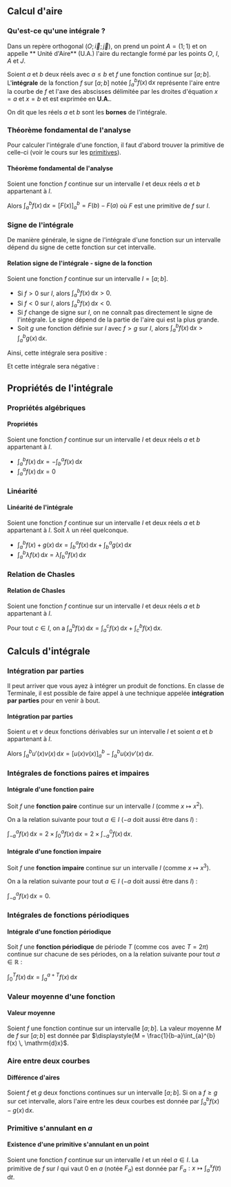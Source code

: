 ## Calcul d'aire

### Qu'est-ce qu'une intégrale ?

Dans un repère orthogonal $(O; \overrightarrow{i}; \overrightarrow{j})$, on prend un point $A = (1; 1)$ et on appelle **
Unité d'Aire** (U.A.) l'aire du rectangle formé par les points $O$, $I$, $A$ et $J$.

<representation geogebra-id="mxqfqsm5"></representation>

Soient $a$ et $b$ deux réels avec $a \leq b$ et $f$ une fonction continue sur $[a;b]$. L'**intégrale** de la fonction
$f$ sur $[a;b]$ notée $\displaystyle{\int_{a}^{b} f(x) \, \mathrm{d}x}$ représente l'aire entre la courbe de $f$ et
l'axe des abscisses délimitée par les droites d'équation $x = a$ et $x = b$ et est exprimée en **U.A.**.

<representation geogebra-id="txmfnhst"></representation>

On dit que les réels $a$ et $b$ sont les **bornes** de l'intégrale.

### Théorème fondamental de l'analyse

Pour calculer l'intégrale d'une fonction, il faut d'abord trouver la primitive de celle-ci (voir le cours sur
les [primitives](/cours/terminale/primitives/)).

<bubble variant="formula">

#### Théorème fondamental de l'analyse

Soient une fonction $f$ continue sur un intervalle $I$ et deux réels $a$ et $b$ appartenant à $I$.

Alors $\displaystyle{\int_{a}^{b} f(x) \, \mathrm{d}x = \left[ F(x) \right]_a^b = F(b) - F(a)}$ où $F$ est une primitive
de $f$ sur $I$.

</bubble>

### Signe de l'intégrale

De manière générale, le signe de l'intégrale d'une fonction sur un intervalle dépend du signe de cette fonction sur cet
intervalle.

<bubble variant="formula">

#### Relation signe de l'intégrale - signe de la fonction

Soient une fonction $f$ continue sur un intervalle $I = [a; b]$.

* Si $f \gt 0$ sur $I$, alors $\displaystyle{\int_{a}^{b} f(x) \, \mathrm{d}x \gt 0}$.
* Si $f \lt 0$ sur $I$, alors $\displaystyle{\int_{a}^{b} f(x) \, \mathrm{d}x \lt 0}$.
* Si $f$ change de signe sur $I$, on ne connaît pas directement le signe de l'intégrale. Le signe dépend de la partie de
  l'aire qui est la plus grande.
* Soit $g$ une fonction définie sur $I$ avec $f \gt g$ sur $I$, alors $\displaystyle{\int_{a}^{b} f(x) \, \mathrm{d}x
  \gt \int_{a}^{b} g(x) \, \mathrm{d}x}$.

</bubble>

Ainsi, cette intégrale sera positive :

<representation geogebra-id="egjpfkzq"></representation>

Et cette intégrale sera négative :

<representation geogebra-id="zyjkgrkc"></representation>

## Propriétés de l'intégrale

### Propriétés algébriques

<bubble variant="formula">

#### Propriétés

Soient une fonction $f$ continue sur un intervalle $I$ et deux réels $a$ et $b$ appartenant à $I$.

* $\displaystyle{\int_{a}^{b} f(x) \, \mathrm{d}x = - \int_{b}^{a} f(x) \, \mathrm{d}x}$
* $\displaystyle{\int_{a}^{a} f(x) \, \mathrm{d}x = 0}$

</bubble>

### Linéarité

<bubble variant="formula">

#### Linéarité de l'intégrale

Soient une fonction $f$ continue sur un intervalle $I$ et deux réels $a$ et $b$ appartenant à $I$. Soit $\lambda$ un
réel quelconque.

* $\displaystyle{\int_{a}^{b} f(x) + g(x) \, \mathrm{d}x = \int_{b}^{a} f(x) \, \mathrm{d}x + \int_{b}^{a} g(x) \,
  \mathrm{d}x}$
* $\displaystyle{\int_{a}^{b} \lambda f(x) \, \mathrm{d}x = \lambda \int_{b}^{a} f(x) \, \mathrm{d}x}$

</bubble>

### Relation de Chasles

<bubble variant="formula">

#### Relation de Chasles

Soient une fonction $f$ continue sur un intervalle $I$ et deux réels $a$ et $b$ appartenant à $I$.

Pour tout $c \in I$, on a $\displaystyle{\int_{a}^{b} f(x) \, \mathrm{d}x = \int_{a}^{c} f(x) \, \mathrm{d}x + \int_
{c}^{b} f(x) \, \mathrm{d}x}$.

</bubble>

## Calculs d'intégrale

### Intégration par parties

Il peut arriver que vous ayez à intégrer un produit de fonctions. En classe de Terminale, il est possible de faire appel
à une technique appelée **intégration par parties** pour en venir à bout.

<bubble variant="formula">

#### Intégration par parties

Soient $u$ et $v$ deux fonctions dérivables sur un intervalle $I$ et soient $a$ et $b$ appartenant à $I$.

Alors $\displaystyle{\int_a^b u'(x) v(x) \, \mathrm{d}x = \left[u(x) v(x)\right]_a^b - \int_a^b u(x) v'(x) \,
\mathrm{d}x}$.

</bubble>

### Intégrales de fonctions paires et impaires

<bubble variant="formula">

#### Intégrale d'une fonction paire

Soit $f$ une **fonction paire** continue sur un intervalle $I$ (comme $x \mapsto x^2$).

On a la relation suivante pour tout $a \in I$ ($-a$ doit aussi être dans $I$) :

$\displaystyle{\int_{-a}^{a} f(x) \, \mathrm{d}x = 2 \times \int_{0}^{a} f(x) \, \mathrm{d}x = 2 \times \int_{-a}^{0} f(
x) \, \mathrm{d}x}$.

</bubble>

<bubble variant="formula">

#### Intégrale d'une fonction impaire

Soit $f$ une **fonction impaire** continue sur un intervalle $I$ (comme $x \mapsto x^3$).

On a la relation suivante pour tout $a \in I$ ($-a$ doit aussi être dans $I$) :

$\displaystyle{\int_{-a}^{a} f(x) \, \mathrm{d}x = 0}$.

</bubble>

### Intégrales de fonctions périodiques

<bubble variant="formula">

#### Intégrale d'une fonction périodique

Soit $f$ une **fonction périodique** de période $T$ (comme $\cos$ avec $T = 2\pi$) continue sur chacune de ses périodes,
on a la relation suivante pour tout $a \in \mathbb{R}$ :

$\displaystyle{\int_{0}^{T} f(x) \, \mathrm{d}x = \int_{a}^{a + T} f(x) \, \mathrm{d}x}$

</bubble>

### Valeur moyenne d'une fonction

<bubble variant="formula">

#### Valeur moyenne

Soient $f$ une fonction continue sur un intervalle $[a;b]$. La valeur moyenne $M$ de $f$ sur $[a;b]$ est donnée par
$\displaystyle{M = \frac{1}{b-a}\int_{a}^{b} f(x) \, \mathrm{d}x}$.

</bubble>

### Aire entre deux courbes

<bubble variant="formula">

#### Différence d'aires

Soient $f$ et $g$ deux fonctions continues sur un intervalle $[a;b]$. Si on a $f \geq g$ sur cet intervalle, alors
l'aire entre les deux courbes est donnée par $\displaystyle{\int_{a}^{b} f(x) - g(x) \, \mathrm{d}x}$.

</bubble>

### Primitive s'annulant en $a$

<bubble variant="formula">

#### Existence d'une primitive s'annulant en un point

Soient une fonction $f$ continue sur un intervalle $I$ et un réel $a \in I$. La primitive de $f$ sur $I$ qui vaut $0$ en
$a$ (notée $F_a$) est donnée par $\displaystyle{F_a : x \mapsto \int_{a}^{x} f(t) \, \mathrm{d}t}$.

</bubble>
